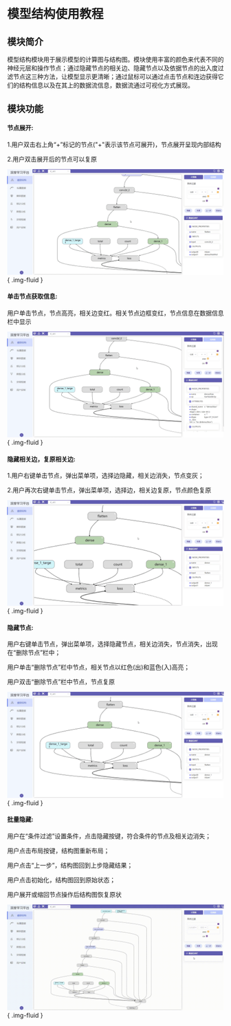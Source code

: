 # 模型结构使用教程
## 模块简介
模型结构模块用于展示模型的计算图与结构图。模块使用丰富的颜色来代表不同的神经元层和操作节点；通过隐藏节点的相关边、隐藏节点以及依据节点的出入度过滤节点这三种方法，让模型显示更清晰；通过鼠标可以通过点击节点和连边获得它们的结构信息以及在其上的数据流信息，数据流通过可视化方式展现。

## 模块功能

#### 节点展开:

1.用户双击右上角“+”标记的节点("+"表示该节点可展开)，节点展开呈现内部结构

2.用户双击展开后的节点可以复原

![](./images/graph/expand.gif){ .img-fluid }

#### 单击节点获取信息:

用户单击节点，节点高亮，相关边变红。相关节点边框变红，节点信息在数据信息栏中显示

![](./images/graph/click.gif){ .img-fluid }

#### 隐藏相关边，复原相关边:

1.用户右键单击节点，弹出菜单项，选择边隐藏，相关边消失，节点变灰；

2.用户再次右键单击节点，弹出菜单项，选择边，相关边复原，节点颜色复原

![](./images/graph/edgeHidde.gif){ .img-fluid }

#### 隐藏节点:

用户右键单击节点，弹出菜单项，选择隐藏节点，相关边消失，节点消失，出现在“删除节点”栏中；

用户单击“删除节点”栏中节点，相关节点以红色(出)和蓝色(入)高亮；

用户双击“删除节点”栏中节点，节点复原

![](./images/graph/nodeHidde.gif){ .img-fluid }

#### 批量隐藏:

用户在“条件过滤”设置条件，点击隐藏按键，符合条件的节点及相关边消失；

用户点击布局按键，结构图重新布局；

用户点击“上一步”，结构图回到上步隐藏结果；

用户点击初始化，结构图回到原始状态；

用户展开或缩回节点操作后结构图恢复原状

![](./images/graph/condition.gif){ .img-fluid }

